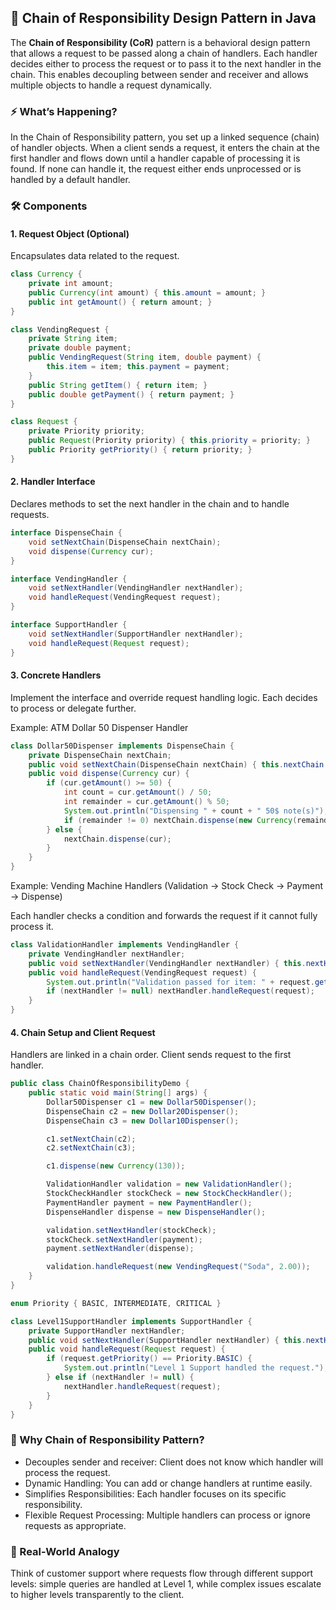 ## 🔗 Chain of Responsibility Design Pattern in Java

The **Chain of Responsibility (CoR)** pattern is a behavioral design pattern that allows a request to be passed along a chain of handlers. Each handler decides either to process the request or to pass it to the next handler in the chain. This enables decoupling between sender and receiver and allows multiple objects to handle a request dynamically.

### ⚡ What’s Happening?

In the Chain of Responsibility pattern, you set up a linked sequence (chain) of handler objects. When a client sends a request, it enters the chain at the first handler and flows down until a handler capable of processing it is found. If none can handle it, the request either ends unprocessed or is handled by a default handler.

### 🛠️ Components

#### 1. Request Object (Optional)

Encapsulates data related to the request.

```java
class Currency {
    private int amount;
    public Currency(int amount) { this.amount = amount; }
    public int getAmount() { return amount; }
}

class VendingRequest {
    private String item;
    private double payment;
    public VendingRequest(String item, double payment) { 
        this.item = item; this.payment = payment; 
    }
    public String getItem() { return item; }
    public double getPayment() { return payment; }
}

class Request {
    private Priority priority;
    public Request(Priority priority) { this.priority = priority; }
    public Priority getPriority() { return priority; }
}
```

#### 2. Handler Interface

Declares methods to set the next handler in the chain and to handle requests.

```java
interface DispenseChain {
    void setNextChain(DispenseChain nextChain);
    void dispense(Currency cur);
}

interface VendingHandler {
    void setNextHandler(VendingHandler nextHandler);
    void handleRequest(VendingRequest request);
}

interface SupportHandler {
    void setNextHandler(SupportHandler nextHandler);
    void handleRequest(Request request);
}
```

#### 3. Concrete Handlers

Implement the interface and override request handling logic. Each decides to process or delegate further.

Example: ATM Dollar 50 Dispenser Handler

```java
class Dollar50Dispenser implements DispenseChain {
    private DispenseChain nextChain;
    public void setNextChain(DispenseChain nextChain) { this.nextChain = nextChain; }
    public void dispense(Currency cur) {
        if (cur.getAmount() >= 50) {
            int count = cur.getAmount() / 50;
            int remainder = cur.getAmount() % 50;
            System.out.println("Dispensing " + count + " 50$ note(s)");
            if (remainder != 0) nextChain.dispense(new Currency(remainder));
        } else {
            nextChain.dispense(cur);
        }
    }
}
```

Example: Vending Machine Handlers (Validation -> Stock Check -> Payment -> Dispense)

Each handler checks a condition and forwards the request if it cannot fully process it.

```java
class ValidationHandler implements VendingHandler {
    private VendingHandler nextHandler;
    public void setNextHandler(VendingHandler nextHandler) { this.nextHandler = nextHandler; }
    public void handleRequest(VendingRequest request) {
        System.out.println("Validation passed for item: " + request.getItem());
        if (nextHandler != null) nextHandler.handleRequest(request);
    }
}
```

#### 4. Chain Setup and Client Request

Handlers are linked in a chain order. Client sends request to the first handler.

```java
public class ChainOfResponsibilityDemo {
    public static void main(String[] args) {
        Dollar50Dispenser c1 = new Dollar50Dispenser();
        DispenseChain c2 = new Dollar20Dispenser();
        DispenseChain c3 = new Dollar10Dispenser();

        c1.setNextChain(c2);
        c2.setNextChain(c3);

        c1.dispense(new Currency(130));

        ValidationHandler validation = new ValidationHandler();
        StockCheckHandler stockCheck = new StockCheckHandler();
        PaymentHandler payment = new PaymentHandler();
        DispenseHandler dispense = new DispenseHandler();

        validation.setNextHandler(stockCheck);
        stockCheck.setNextHandler(payment);
        payment.setNextHandler(dispense);

        validation.handleRequest(new VendingRequest("Soda", 2.00));
    }
}
```

```java
enum Priority { BASIC, INTERMEDIATE, CRITICAL }

class Level1SupportHandler implements SupportHandler {
    private SupportHandler nextHandler;
    public void setNextHandler(SupportHandler nextHandler) { this.nextHandler = nextHandler; }
    public void handleRequest(Request request) {
        if (request.getPriority() == Priority.BASIC) {
            System.out.println("Level 1 Support handled the request.");
        } else if (nextHandler != null) {
            nextHandler.handleRequest(request);
        }
    }
}
```

### 🌟 Why Chain of Responsibility Pattern?

- Decouples sender and receiver: Client does not know which handler will process the request.
- Dynamic Handling: You can add or change handlers at runtime easily.
- Simplifies Responsibilities: Each handler focuses on its specific responsibility.
- Flexible Request Processing: Multiple handlers can process or ignore requests as appropriate.

### 🚗 Real-World Analogy

Think of customer support where requests flow through different support levels: simple queries are handled at Level 1, while complex issues escalate to higher levels transparently to the client.